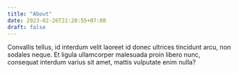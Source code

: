 ```yaml
---
title: "About"
date: 2023-02-26T22:20:55+07:00
draft: false
---
```


Convallis tellus, id interdum velit laoreet id donec ultrices tincidunt arcu, non sodales neque. Et ligula ullamcorper malesuada proin libero nunc, consequat interdum varius sit amet, mattis vulputate enim nulla?
